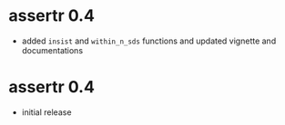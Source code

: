 # assertr 0.4

* added `insist` and `within_n_sds` functions and updated vignette and documentations

# assertr 0.4

* initial release

